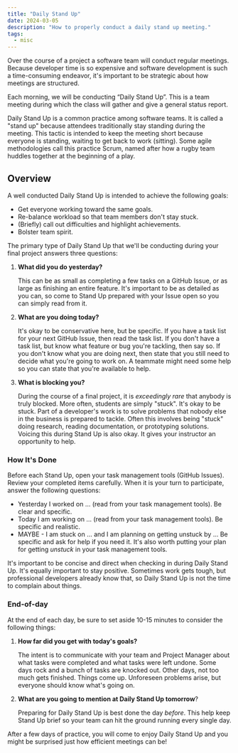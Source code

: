 ```yaml
---
title: "Daily Stand Up"
date: 2024-03-05
description: "How to properly conduct a daily stand up meeting."
tags:
  - misc
---
```


Over the course of a project a software team will conduct regular meetings. Because developer time is so expensive and software development is such a time-consuming endeavor, it's important to be strategic about how meetings are structured.

Each morning, we will be conducting “Daily Stand Up”. This is a team meeting during which the class will gather and give a general status report.

Daily Stand Up is a common practice among software teams. It is called a "stand up" because attendees traditionally stay standing during the meeting. This tactic is intended to keep the meeting short because everyone is standing, waiting to get back to work (sitting). Some agile methodologies call this practice Scrum, named after how a rugby team huddles together at the beginning of a play.

## Overview

A well conducted Daily Stand Up is intended to achieve the following goals:

- Get everyone working toward the same goals.
- Re-balance workload so that team members don't stay stuck.
- (Briefly) call out difficulties and highlight achievements.
- Bolster team spirit.

The primary type of Daily Stand Up that we'll be conducting during your final project answers three questions:

1. **What did you do yesterday?**

   This can be as small as completing a few tasks on a GitHub Issue, or as large as finishing an entire feature. It's important to be as detailed as you can, so come to Stand Up prepared with your Issue open so you can simply read from it.

1. **What are you doing today?**

   It's okay to be conservative here, but be specific. If you have a task list for your next GitHub Issue, then read the task list. If you don't have a task list, but know what feature or bug you're tackling, then say so. If you don't know what you are doing next, then state that you still need to decide what you're going to work on. A teammate might need some help so you can state that you're available to help.

1. **What is blocking you?**

   During the course of a final project, it is _exceedingly rare_ that anybody is truly blocked. More often, students are simply "stuck". It's okay to be stuck. Part of a developer's work is to solve problems that nobody else in the business is prepared to tackle. Often this involves being "stuck" doing research, reading documentation, or prototyping solutions. Voicing this during Stand Up is also okay. It gives your instructor an opportunity to help.

### How It's Done

Before each Stand Up, open your task management tools (GitHub Issues). Review your completed items carefully. When it is your turn to participate, answer the following questions:

- Yesterday I worked on ... (read from your task management tools). Be clear and specific.
- Today I am working on ... (read from your task management tools). Be specific and realistic.
- MAYBE - I am stuck on ... and I am planning on getting unstuck by ... Be specific and ask for help if you need it. It's also worth putting your plan for getting _unstuck_ in your task management tools.

It's important to be concise and direct when checking in during Daily Stand Up. It's equally important to stay positive. Sometimes work gets tough, but professional developers already know that, so Daily Stand Up is not the time to complain about things.

### End-of-day

At the end of each day, be sure to set aside 10-15 minutes to consider the following things:

1. **How far did you get with today's goals?**

   The intent is to communicate with your team and Project Manager about what tasks were completed and what tasks were left undone. Some days rock and a bunch of tasks are knocked out. Other days, not too much gets finished. Things come up. Unforeseen problems arise, but everyone should know what's going on.

1. **What are you going to mention at Daily Stand Up tomorrow**?

   Preparing for Daily Stand Up is best done the day _before_. This help keep Stand Up brief so your team can hit the ground running every single day.

After a few days of practice, you will come to enjoy Daily Stand Up and you might be surprised just how efficient meetings can be!
